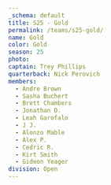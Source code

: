 ```yaml
---
_schema: default
title: S25 - Gold
permalink: /teams/s25-gold/
name: Gold
color: Gold
season: 25
photo:
captain: Trey Phillips
quarterback: Nick Perovich
members:
  - Andre Brown
  - Sasha Buchert
  - Brett Chambers
  - Jonathan D.
  - Leah Garofalo
  - J J.
  - Alonzo Mable
  - Alex P.
  - Cedric R.
  - Kirt Smith
  - Gideon Yeager
division: Open
---
```


